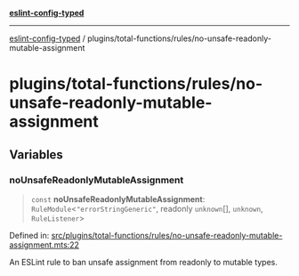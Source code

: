 [**eslint-config-typed**](../../../README.md)

---

[eslint-config-typed](../../../README.md) / plugins/total-functions/rules/no-unsafe-readonly-mutable-assignment

# plugins/total-functions/rules/no-unsafe-readonly-mutable-assignment

## Variables

### noUnsafeReadonlyMutableAssignment

> `const` **noUnsafeReadonlyMutableAssignment**: `RuleModule`\<`"errorStringGeneric"`, readonly `unknown`[], `unknown`, `RuleListener`\>

Defined in: [src/plugins/total-functions/rules/no-unsafe-readonly-mutable-assignment.mts:22](https://github.com/noshiro-pf/eslint-config-typed/blob/main/src/plugins/total-functions/rules/no-unsafe-readonly-mutable-assignment.mts#L22)

An ESLint rule to ban unsafe assignment from readonly to mutable types.

